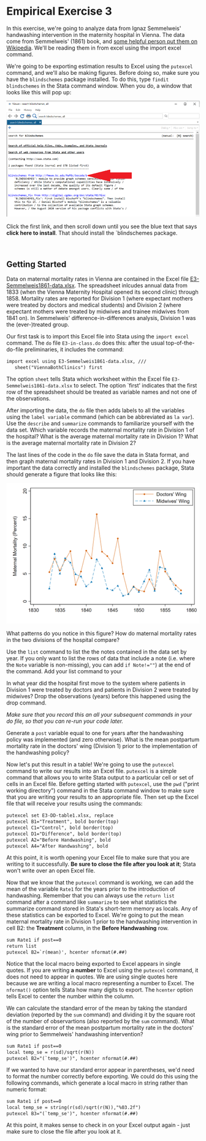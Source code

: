 # Empirical Exercise 3
   
In this exercise, we're going to analyze data from Ignaz Semmelweis' handwashing intervention in the maternity hospital in Vienna.  The data come from 
Semmelweis' (1861) book, and [some helpful person put them on Wikipedia](https://en.wikipedia.org/wiki/Historical_mortality_rates_of_puerperal_fever#Yearly_mortality_rates_for_birthgiving_women_1784%E2%80%931849). 
We'll be reading them in from excel using the import excel command.

We're going to be exporting estimation results to Excel using the `putexcel` command, and we'll also be making figures.  Before doing so, 
make sure you have the `blindschemes` package installed.  To do this, type `findit blindschemes` in the Stata command window.  When you do, 
a window that looks like this will pop up:

![blindschemes-window](blindschemes.png)
  
Click the first link, and then scroll down until you see the blue text that says **click here to install**.  That should install the `blindschemes package.  
  
<br> 

## Getting Started  

Data on maternal mortality rates in Vienna are contained in the Excel file [E3-Semmelweis1861-data.xlsx](E3-Semmelweis1861-data.xlsx).  The spreadsheet 
inlcudes annual data from 1833 (when the Vienna Maternity Hospital opened its second clinic) through 1858.  Mortality rates are reported for Division 1 
(where expectant mothers were treated by doctors and medical students) and Division 2 (where expectant mothers were treated by midwives and trainee midwives from 1841 on). 
In Semmelweis' difference-in-differences analysis, Division 1 was the (ever-)treated group.  

Our first task is to import this Excel file 
into Stata using the `import excel` command.  The `do` file `E3-in-class.do` does this:  after the usual top-of-the-do-file preliminaries, it includes the 
command:

```
import excel using E3-Semmelweis1861-data.xlsx, ///
   sheet("ViennaBothClinics") first
```

The option `sheet` tells Stata which worksheet within the Excel file `E3-Semmelweis1861-data.xlsx` to select.  The option 
`first' indicates that the first row of the spreadsheet should be treated as variable names and not one of the observations.  

After importing the data, the `do` file then adds labels to all the variables using the `label variable` command (which can be 
abbreviated as `la var`).  Use the `describe` and `summarize` commands to familiarize yourself with the data set.  Which variable 
records the maternal mortality rate in Division 1 of the hospital?  What is the average maternal mortality rate in Division 1?  What is 
the average maternal mortality rate in Division 2?

The last lines of the code in the `do` file save the data in Stata format, and then graph maternal mortality rates in Division 1 
and Division 2.  If you have important the data correctly and installed the `blindschemes` package, Stata should generate a figure that looks like this:

![all-data-plot](vienna-by-wing-fig1.png)

What patterns do you notice in this figure?  How do maternal mortality rates in the two divisions of the hospital compare?

Use the `list` command to list the the notes contained in the data set by year.  If you only want to list the rows of data 
that include a note (i.e. where the `Note` variable is non-missing), you can add `if Note!=""`) at the end of the command.  Add 
your list command to your 

In what year did the hospital first move to the system where patients in Division 1 were treated by doctors and patients in Division 2 
were treated by midwives?  Drop the observations (years) before this happened using the drop command.

_Make sure that you record this an all your subsequent commands in your do file, so that you can re-run your code later._

Generate a `post` variable equal to one for years after the handwashing policy was implemented (and zero otherwise).  What is the mean 
postpartum mortality rate in the doctors' wing (Division 1) prior to the implementation of the handwashing policy?

Now let's put this result in a table!  We're going to use the `putexcel` command to write our results into an Excel file.  `putexcel` 
is a simple command that allows you to write Stata output to a particular cell or set of cells in an Excel file.  Before getting started 
with `putexcel`, use the `pwd` ("print working directory") command in the Stata command window to make sure that you are writing your 
results to an appropriate file.  Then set up the Excel file that will receive your results using the commands:

```
putexcel set E3-DD-table1.xlsx, replace
putexcel B1="Treatment", bold border(top)
putexcel C1="Control", bold border(top)
putexcel D1="Difference", bold border(top)
putexcel A2="Before Handwashing", bold
putexcel A4="After Handwashing", bold
```

At this point, it is worth opening your Excel file to make sure that you are writing to it successfully.  **Be sure to close the file after you look at it**; Stata won't write over an open Excel file.  

Now that we know that the `putexcel` command is working, we can add the mean of the variable `Rate1` for the years prior to the introduction of handwashing.  Remember that you can always use the `return list` command after a command like `summarize` to see what statistics the summarize command stored in Stata's short-term memory as locals.  Any of these statistics can be exported to Excel.  We're going to put the mean maternal mortality rate in Division 1 prior to the handwashing intervention in cell B2:  the **Treatment** column, in the **Before Handwashing** row.

```
sum Rate1 if post==0
return list
putexcel B2=`r(mean)', hcenter nformat(#.##)
```

Notice that the local macro being exported to Excel appears in single quotes.  If you are writing **a number** to Excel using the `putexcel` command, it does not need to appear in quotes.  We are using single quotes here because we are writing a local macro representing a number to Excel.  The `nformat()` option tells Stata how many digits to export.  The `hcenter` option tells Excel to center the number within the column.  

We can calculate the standard error of the mean by taking the standard deviation (reported by the `sum` command) and dividing it by the square root of the number of 
observartions (also reported by the `sum` command).  What is the standard error of the mean postpartum mortality rate in the doctors' wing prior to Semmelweis' handwashing 
intervention?

```
sum Rate1 if post==0
local temp_se = r(sd)/sqrt(r(N)) 
putexcel B2="(`temp_se')", hcenter nformat(#.##)
```

If we wanted to have our standard error appear in parentheses, we'd need to format the number correctly before exporting.  We could do this using the following commands, which generate a local macro in string rather than numeric format:

```
sum Rate1 if post==0
local temp_se = string(r(sd)/sqrt(r(N)),"%03.2f")
putexcel B3="(`temp_se')", hcenter nformat(#.##)
```

At this point, it makes sense to check in on your Excel output again - just make sure to close the file after you look at it.  

  



